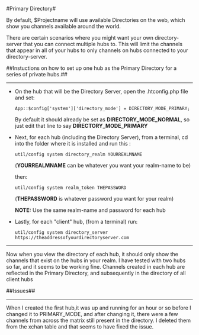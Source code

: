 #Primary Directory#

By default, $Projectname will use available Directories on the web, which show you channels available around the world.

There are certain scenarios where you might want your own directory-server that you can connect multiple hubs to. This will limit the channels that appear in all of your hubs to only channels on hubs connected to your directory-server.



##Instuctions on how to set up one hub as the Primary Directory for a series of private hubs.##
***


*   On the hub that will be the Directory Server, open the .htconfig.php file and set:

    `App::$config['system']['directory_mode'] = DIRECTORY_MODE_PRIMARY;`


    By default it should already be set as **DIRECTORY_MODE_NORMAL**, so just edit that line to say **DIRECTORY_MODE_PRIMARY**

*   Next, for each hub (including the Directory Server), from a terminal,  cd into the folder where it is installed and run this :

    `util/config system directory_realm YOURREALMNAME`

    (**YOURREALMNAME** can be whatever you want your realm-name to be)

    then:

    `util/config system realm_token THEPASSWORD`
    
    (**THEPASSWORD** is whatever password you want for your realm)

    **NOTE:** Use the same realm-name and password for each hub

*   Lastly, for each "client" hub, (from a terminal) run:

    `util/config system directory_server https://theaddressofyourdirectoryserver.com`

***
Now when you view the directory of each hub, it should only show the channels that exist on the hubs in your realm. I have tested with two hubs so far, and it seems to be working fine.
Channels created in each hub are reflected in the Primary Directory, and subsequently in the directory of all client hubs

##Issues##
***

When I created the first hub,it was up and running for an hour or so before I changed it to PRIMARY_MODE, and after changing it, there were a few channels from across the matrix still present in the directory. I deleted them from the xchan table and that seems to have fixed the issue. 


